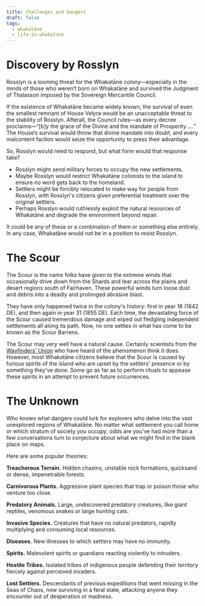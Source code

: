 ```yaml
---
title: Challenges and Dangers
draft: false
tags:
  - whakatāne
  - life-in-whakatane
---
```

# Discovery by Rosslyn
Rosslyn is a looming threat for the Whakatāne colony—especially in the minds of those who weren’t born on Whakatāne and survived the Judgment of Thalasson imposed by the Sovereign Mercantile Council. 

If the existence of Whakatāne became widely known, the survival of even the smallest remnant of House Velyra would be an unacceptable threat to the stability of Rosslyn. Afterall, the Council rules—as every decree proclaims—“[b]y the grace of the Divine and the mandate of Prosperity ….” The House’s survival would throw that divine mandate into doubt, and every malcontent faction would seize the opportunity to press their advantage.

So, Rosslyn would need to respond, but what form would that response take?

- Rosslyn might send military forces to occupy the new settlements.
- Maybe Rosslyn would restrict Whakatāne colonists to the island to ensure no word gets back to the homeland.
- Settlers might be forcibly relocated to make way for people from Rosslyn, with Rosslyn's citizens given preferential treatment over the original settlers.
- Perhaps Rosslyn would ruthlessly exploit the natural resources of Whakatāne and degrade the environment beyond repair.

It could be any of these or a combination of them or something else entirely. In any case, Whakatāne would not be in a position to resist Rosslyn.
# The Scour
The Scour is the name folks have given to the extreme winds that occasionally drive down from the Shards and tear across the plains and desert regions south of Fairhaven. These powerful winds turn loose dust and debris into a deadly and prolonged abrasive blast.

They have only happened twice in the colony's history: first in year 18 (1842 DE), and then again in year 31 (1855 DE). Each time, the devastating force of the Scour caused tremendous damage and wiped out fledgling independent settlements all along its path. Now, no one settles in what has come to be known as the Scour Barrens.

The Scour may very well have a natural cause. Certainly scientists from the [Wayfinders’ Union](the-wayfinders-union) who have heard of the phenomenon think it does. However, most Whakatāne citizens believe that the Scour is caused by furious spirits of the island who are upset by the settlers' presence or by something they’ve done. Some go as far as to perform rituals to appease these spirits in an attempt to prevent future occurrences.
# The Unknown
Who knows what dangers could lurk for explorers who delve into the vast unexplored regions of Whakatāne. No matter what settlement you call home or which stratum of society you occupy, odds are you’ve had more than a few conversations turn to conjecture about what we might find in the blank place on maps. 

Here are some popular theories:

**Treacherous Terrain.** Hidden chasms, unstable rock formations, quicksand or dense, impenetrable forests.

**Carnivorous Plants.** Aggressive plant species that trap or poison those who venture too close.

**Predatory Animals.** Large, undiscovered predatory creatures, like giant reptiles, venomous snakes or large hunting cats.

**Invasive Species.** Creatures that have no natural predators, rapidly multiplying and consuming local resources.

**Diseases.** New illnesses to which settlers may have no immunity.

**Spirits.** Malevolent spirits or guardians reacting violently to intruders.

**Hostile Tribes.** Isolated tribes of indigenous people defending their territory fiercely against perceived invaders.

**Lost Settlers.** Descendants of previous expeditions that went missing in the Seas of Chaos, now surviving in a feral state, attacking anyone they encounter out of desperation or madness.